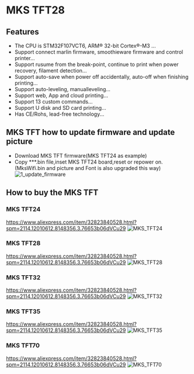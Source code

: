 # MKS TFT28
## Features
- The CPU is STM32F107VCT6, ARM® 32-bit Cortex®-M3 ...
- Support connect marlin firmware, smoothieware firmware and control printer...
- Support rusume from the break-point, continue to print when power recovery, filament detection...
- Support auto-save when power off accidentally, auto-off when finishing printing...
- Support auto-leveling, manualleveling...
- Support web, App and cloud printing...
- Support 13 custom commands...
- Support U disk and SD card printing...
- Has CE/Rohs, lead-free technology...

## MKS TFT how to update firmware and update picture
- Download MKS TFT firmware(MKS TFT24 as example)
- Copy ***.bin file,inset MKS TFT24 board,reset or repower on.(MksWifi.bin and picture and Font is also upgraded this way)
  ![1_update_firmware](https://github.com/makerbase-mks/MKS-TFT24/blob/master/Picture/1_update_firmware.png "1_update_firmware")

## How to buy the MKS TFT
### MKS TFT24
  https://www.aliexpress.com/item/32823840528.html?spm=2114.12010612.8148356.3.76653b06dVCu29
  ![MKS_TFT24](https://github.com/makerbase-mks/MKS-TFT24/blob/master/Picture/MKS_TFT24.png "MKS_TFT24")
### MKS TFT28
  https://www.aliexpress.com/item/32823840528.html?spm=2114.12010612.8148356.3.76653b06dVCu29
  ![MKS_TFT28](https://github.com/makerbase-mks/MKS-TFT24/blob/master/Picture/MKS_TFT28.png "MKS_TFT28")
### MKS TFT32
  https://www.aliexpress.com/item/32823840528.html?spm=2114.12010612.8148356.3.76653b06dVCu29
  ![MKS_TFT32](https://github.com/makerbase-mks/MKS-TFT24/blob/master/Picture/MKS_TFT32.png "MKS_TFT32")
### MKS TFT35
  https://www.aliexpress.com/item/32823840528.html?spm=2114.12010612.8148356.3.76653b06dVCu29
  ![MKS_TFT35](https://github.com/makerbase-mks/MKS-TFT24/blob/master/Picture/MKS_TFT35.png "MKS_TFT35")
### MKS TFT70
  https://www.aliexpress.com/item/32823840528.html?spm=2114.12010612.8148356.3.76653b06dVCu29
  ![MKS_TFT70](https://github.com/makerbase-mks/MKS-TFT24/blob/master/Picture/MKS_TFT70.png "MKS_TFT70")